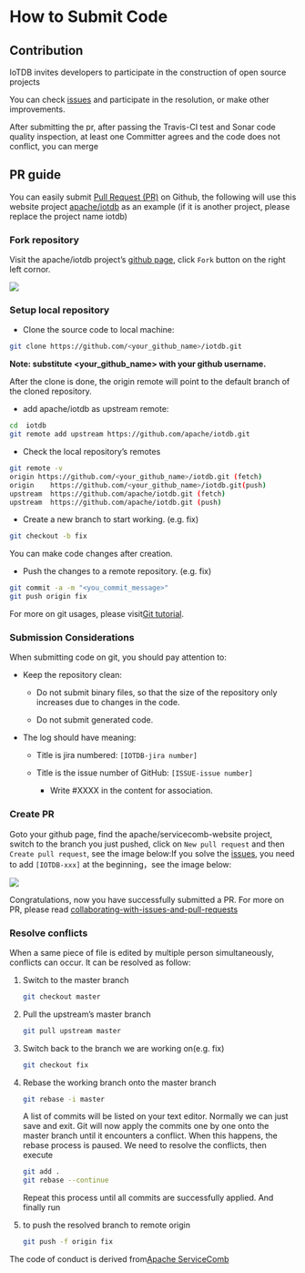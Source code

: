 <!--
* Licensed to the Apache Software Foundation (ASF) under one
* or more contributor license agreements.  See the NOTICE file
* distributed with this work for additional information
* regarding copyright ownership.  The ASF licenses this file
* to you under the Apache License, Version 2.0 (the
* "License"); you may not use this file except in compliance
* with the License.  You may obtain a copy of the License at
*
* http://www.apache.org/licenses/LICENSE-2.0
*
* Unless required by applicable law or agreed to in writing, software
* distributed under the License is distributed on an "AS IS" BASIS,
* WITHOUT WARRANTIES OR CONDITIONS OF ANY KIND, either express or implied.
* See the License for the specific language governing permissions and
* limitations under the License.
-->

# How to Submit Code

## Contribution

IoTDB invites developers to participate in the construction of open source projects

You can check [issues](https://issues.apache.org/jira/projects/IOTDB/issues) and participate in the resolution, or make other improvements.

After submitting the pr, after passing the Travis-CI test and Sonar code quality inspection, at least one Committer agrees and the code does not conflict, you can merge

## PR guide

You can easily submit [Pull Request (PR)](https://help.github.com/articles/about-pull-requests/) on Github, the following will use this website project [apache/iotdb](https://github.com/apache/iotdb) as an example (if it is another project, please replace the project name iotdb)

### Fork repository

Visit the apache/iotdb project’s [github page](https://github.com/apache/iotdb), click `Fork` button on the right left cornor.

![](https://user-images.githubusercontent.com/37333508/79351839-bd288900-7f6b-11ea-8d12-feb18c35adad.png)

### Setup local repository

- Clone the source code to local machine:

```bash
git clone https://github.com/<your_github_name>/iotdb.git
```

**Note: substitute <your_github_name> with your github username.**

After the clone is done, the origin remote will point to the default branch of the cloned repository.

- add apache/iotdb as upstream remote:

```bash
cd  iotdb
git remote add upstream https://github.com/apache/iotdb.git
```

- Check the local repository’s remotes

```bash
git remote -v
origin https://github.com/<your_github_name>/iotdb.git (fetch)
origin    https://github.com/<your_github_name>/iotdb.git(push)
upstream  https://github.com/apache/iotdb.git (fetch)
upstream  https://github.com/apache/iotdb.git (push)
```

- Create a new branch to start working. (e.g. fix)

```bash
git checkout -b fix
```

You can make code changes after creation.

- Push the changes to a remote repository. (e.g. fix)

```bash
git commit -a -m "<you_commit_message>"
git push origin fix
```

For more on git usages, please visit[Git tutorial](https://www.atlassian.com/git/tutorials/setting-up-a-repository).

### Submission Considerations

When submitting code on git, you should pay attention to:

- Keep the repository clean:

  - Do not submit binary files, so that the size of the repository only increases due to changes in the code.

  - Do not submit generated code.

- The log should have meaning:

  - Title is jira numbered: `[IOTDB-jira number]`

  - Title is the issue number of GitHub: `[ISSUE-issue number]`

    - Write #XXXX in the content for association.

### Create PR

Goto your github page, find the apache/servicecomb-website project, switch to the branch you just pushed, click on `New pull request` and then `Create pull request`, see the image below:If you solve the [issues](https://issues.apache.org/jira/projects/IOTDB/issues), you need to add `[IOTDB-xxx]` at the beginning，see the image below:

![](https://user-images.githubusercontent.com/37333508/79414865-5f815480-7fde-11ea-800c-47c7dbad7648.png)

Congratulations, now you have successfully submitted a PR. For more on PR, please read [collaborating-with-issues-and-pull-requests](https://help.github.com/categories/collaborating-with-issues-and-pull-requests/)

### Resolve conflicts

When a same piece of file is edited by multiple person simultaneously, conflicts can occur. It can be resolved as follow:

1. Switch to the master branch

   ```bash
   git checkout master
   ```

2. Pull the upstream’s master branch

   ```bash
   git pull upstream master
   ```

3. Switch back to the branch we are working on(e.g. fix)

   ```bash
   git checkout fix
   ```

4. Rebase the working branch onto the master branch

   ```bash
   git rebase -i master
   ```

   A list of commits will be listed on your text editor. Normally we can just save and exit. Git will now apply the commits one by one onto the master branch until it encounters a conflict. When this happens, the rebase process is paused. We need to resolve the conflicts, then execute

   ```bash
   git add .
   git rebase --continue
   ```

   Repeat this process until all commits are successfully applied. And finally run

5. to push the resolved branch to remote origin

   ```bash
   git push -f origin fix
   ```

The code of conduct is derived from[Apache ServiceComb](http://servicecomb.apache.org/developers/submit-codes/)
